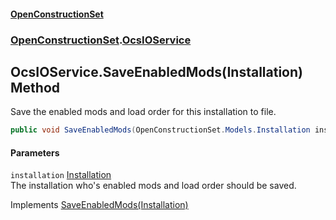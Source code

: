 #### [OpenConstructionSet](index.md 'index')
### [OpenConstructionSet](index.md#OpenConstructionSet 'OpenConstructionSet').[OcsIOService](UgUMQOJatpjEs0nJNw+3_w.md 'OpenConstructionSet.OcsIOService')
## OcsIOService.SaveEnabledMods(Installation) Method
Save the enabled mods and load order for this installation to file.  
```csharp
public void SaveEnabledMods(OpenConstructionSet.Models.Installation installation);
```
#### Parameters
<a name='OpenConstructionSet_OcsIOService_SaveEnabledMods(OpenConstructionSet_Models_Installation)_installation'></a>
`installation` [Installation](d9dvAYmZXntxn1p8iGWqPw.md 'OpenConstructionSet.Models.Installation')  
The installation who's enabled mods and load order should be saved.
  

Implements [SaveEnabledMods(Installation)](XUd5vIYPxMr7bUZae_t0pg.md 'OpenConstructionSet.IOcsIOService.SaveEnabledMods(OpenConstructionSet.Models.Installation)')  
